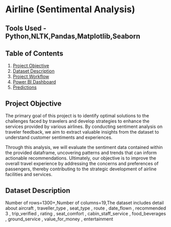 # Airline (Sentimental Analysis)

## Tools Used - Python,NLTK,Pandas,Matplotlib,Seaborn

## Table of Contents
1. [Project Objective](#project-objective)
2. [Dataset Description](#dataset-description)
4. [Project Workflow](#project-workflow)
5. [Power BI Dashboard](#power-bi-dashboard)
6. [Predictions](#predictions)

## Project Objective
The primary goal of this project is to identify optimal solutions to the challenges faced by travelers and develop strategies to enhance the services provided by various airlines. By conducting sentiment analysis on traveler feedback, we aim to extract valuable insights from the dataset to understand customer sentiments and experiences.

Through this analysis, we will evaluate the sentiment data contained within the provided dataframe, uncovering patterns and trends that can inform actionable recommendations. Ultimately, our objective is to improve the overall travel experience by addressing the concerns and preferences of passengers, thereby contributing to the strategic development of airline facilities and services.

## Dataset Description
Number of rows=1300+,Number of columns=19,The dataset includes detail about  aircraft , traveller_type , seat_type , route , date_flown , recommended 3 , trip_verified , rating , seat_comfort , cabin_staff_service , food_beverages , ground_service , value_for_money , entertainment

